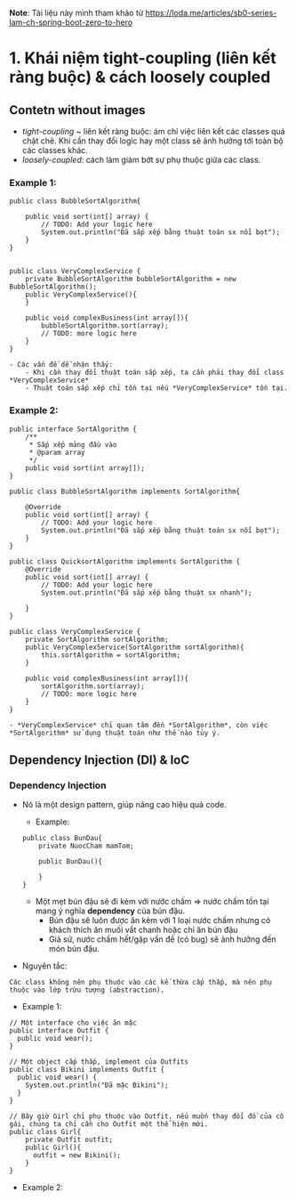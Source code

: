 **Note**: Tài liệu này mình tham khảo từ https://loda.me/articles/sb0-series-lam-ch-spring-boot-zero-to-hero

# 1. Khái niệm tight-coupling (liên kết ràng buộc) & cách loosely coupled

## Contetn without images

+ *tight-coupling* ~ liên kết ràng buộc: ám chỉ việc liên kết các classes quá chặt chẽ. Khi cần thay đổi logic hay một class sẽ ảnh hưởng tới toàn bộ các classes khác.
+ *loosely-coupled*: cách làm giảm bớt sự phụ thuộc giữa các class.

### Example 1:
```
public class BubbleSortAlgorithm{

    public void sort(int[] array) {
        // TODO: Add your logic here
        System.out.println("Đã sắp xếp bằng thuật toán sx nổi bọt");
    }
}


public class VeryComplexService {
    private BubbleSortAlgorithm bubbleSortAlgorithm = new BubbleSortAlgorithm();
    public VeryComplexService(){
    }

    public void complexBusiness(int array[]){
        bubbleSortAlgorithm.sort(array);
        // TODO: more logic here
    }
}
```

    - Các vấn đề dễ nhận thấy:
        - Khi cần thay đổi thuật toán sắp xếp, ta cần phải thay đổi class *VeryComplexService*
        - Thuật toán sắp xếp chỉ tồn tại nếu *VeryComplexService* tồn tại.

### Example 2: 
```
public interface SortAlgorithm {
    /**
     * Sắp xếp mảng đầu vào
     * @param array
     */
    public void sort(int array[]);
}

public class BubbleSortAlgorithm implements SortAlgorithm{

    @Override
    public void sort(int[] array) {
        // TODO: Add your logic here
        System.out.println("Đã sắp xếp bằng thuật toán sx nổi bọt");
    }
}

public class QuicksortAlgorithm implements SortAlgorithm {
    @Override
    public void sort(int[] array) {
        // TODO: Add your logic here
        System.out.println("Đã sắp xếp bằng thuật sx nhanh");

    }
}

public class VeryComplexService {
    private SortAlgorithm sortAlgorithm;
    public VeryComplexService(SortAlgorithm sortAlgorithm){
        this.sortAlgorithm = sortAlgorithm;
    }

    public void complexBusiness(int array[]){
        sortAlgorithm.sort(array);
        // TODO: more logic here
    }
}
```
    - *VeryComplexService* chỉ quan tâm đến *SortAlgorithm*, còn việc *SortAlgorithm* sử dụng thuật toán như thế nào tủy ý. 

## Dependency Injection (DI) & IoC

### Dependency Injection
+ Nó là một design pattern, giúp nâng cao hiệu quả code.

    - Example:
    ```
    public class BunDau{
        private NuocCham mamTom;
  
        public BunDau(){
            
        }
    }
    ```
  
  - Một mẹt bún đậu sẽ đi kèm với nước chấm => nước chấm tồn tại mang ý nghĩa **dependency** của bún đậu.
    - Bún đậu sẽ luôn được ăn kèm với 1 loại nước chấm nhưng có khách thích ăn muối vắt chanh hoặc chỉ ăn bún đậu
    - Giả sử, nước chấm hết/gặp vấn đề (có bug) sẽ ảnh hưởng đến món bún đậu.

+ Nguyên tắc:
```
Các class không nên phụ thuộc vào các kế thừa cấp thấp, mà nên phụ thuộc vào lớp trừu tượng (abstraction).
```

+ Example 1:
```
// Một interface cho việc ăn mặc
public interface Outfit {
  public void wear();
}

// Một object cấp thấp, implement của Outfits
public class Bikini implements Outfit {
  public void wear() {
    System.out.println("Đã mặc Bikini");
  }
}

// Bây giờ Girl chỉ phụ thuộc vào Outfit. nếu muốn thay đổi đồ của cô gái, chúng ta chỉ cần cho Outfit một thể hiện mới.
public class Girl{
    private Outfit outfit;
    public Girl(){
      outfit = new Bikini();
    }
}
```

+ Example 2:
```

```
